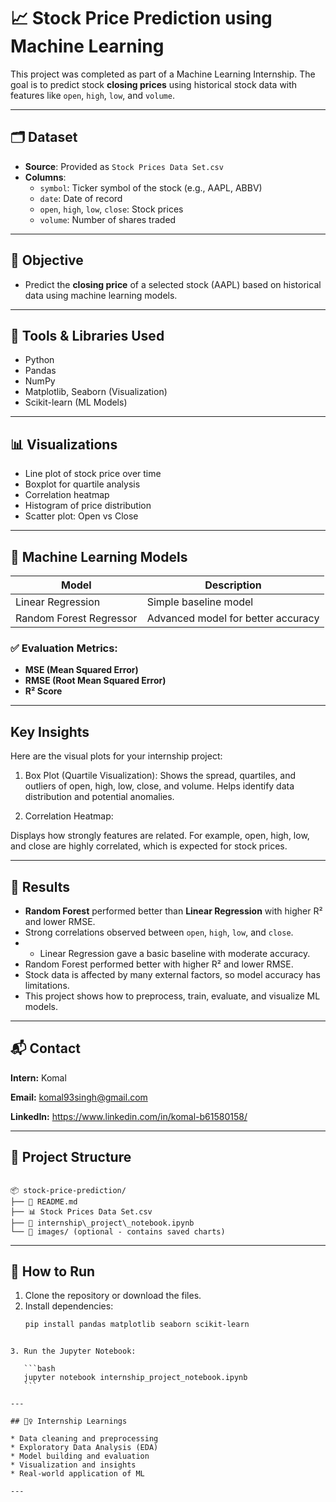 # 📈 Stock Price Prediction using Machine Learning

This project was completed as part of a Machine Learning Internship. The goal is to predict stock **closing prices** using historical stock data with features like `open`, `high`, `low`, and `volume`.

---

## 🗂️ Dataset

- **Source**: Provided as `Stock Prices Data Set.csv`
- **Columns**:
  - `symbol`: Ticker symbol of the stock (e.g., AAPL, ABBV)
  - `date`: Date of record
  - `open`, `high`, `low`, `close`: Stock prices
  - `volume`: Number of shares traded

---

## 🎯 Objective

- Predict the **closing price** of a selected stock (AAPL) based on historical data using machine learning models.

---

## 🔧 Tools & Libraries Used

- Python
- Pandas
- NumPy
- Matplotlib, Seaborn (Visualization)
- Scikit-learn (ML Models)

---

## 📊 Visualizations

- Line plot of stock price over time
- Boxplot for quartile analysis
- Correlation heatmap
- Histogram of price distribution
- Scatter plot: Open vs Close

---

## 🤖 Machine Learning Models

| Model                | Description                       |
|---------------------|-----------------------------------|
| Linear Regression    | Simple baseline model             |
| Random Forest Regressor | Advanced model for better accuracy |

### ✅ Evaluation Metrics:
- **MSE (Mean Squared Error)**
- **RMSE (Root Mean Squared Error)**
- **R² Score**

---
## Key Insights 
Here are the visual plots for your internship project:

1. Box Plot (Quartile Visualization):
Shows the spread, quartiles, and outliers of open, high, low, close, and volume.
Helps identify data distribution and potential anomalies.

2. Correlation Heatmap:

Displays how strongly features are related.
For example, open, high, low, and close are highly correlated, which is expected for stock prices.

---

## 🧪 Results

- **Random Forest** performed better than **Linear Regression** with higher R² and lower RMSE.
- Strong correlations observed between `open`, `high`, `low`, and `close`.
- - Linear Regression gave a basic baseline with moderate accuracy.
- Random Forest performed better with higher R² and lower RMSE.
- Stock data is affected by many external factors, so model accuracy has limitations.
- This project shows how to preprocess, train, evaluate, and visualize ML models.

---


## 📬 Contact

**Intern:** Komal

**Email:** komal93singh@gmail.com

**LinkedIn:** https://www.linkedin.com/in/komal-b61580158/

---

## 📁 Project Structure

```

📦 stock-price-prediction/
├── 📄 README.md
├── 📊 Stock Prices Data Set.csv
├── 📓 internship\_project\_notebook.ipynb
└── 📁 images/ (optional - contains saved charts)

````

---

## 📌 How to Run

1. Clone the repository or download the files.
2. Install dependencies:
   ```bash
   pip install pandas matplotlib seaborn scikit-learn
````

3. Run the Jupyter Notebook:

   ```bash
   jupyter notebook internship_project_notebook.ipynb
   ```

---

## 🙋‍♀️ Internship Learnings

* Data cleaning and preprocessing
* Exploratory Data Analysis (EDA)
* Model building and evaluation
* Visualization and insights
* Real-world application of ML

---


